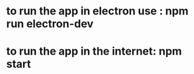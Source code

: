 # to run the app in electron use : npm run electron-dev

# to run the app in the internet: npm start

